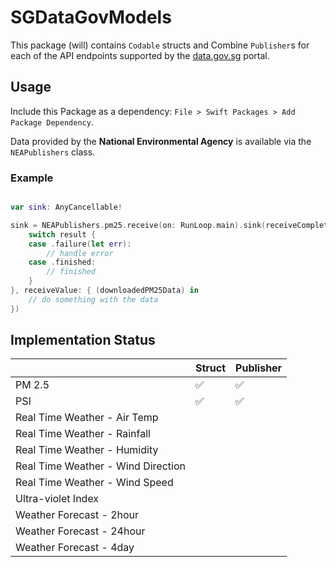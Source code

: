 # SGDataGovModels

This package (will) contains `Codable` structs and Combine `Publisher`s for each of the API endpoints supported by the [data.gov.sg](https://data.gov.sg/) portal.

## Usage

Include this Package as a dependency: `File > Swift Packages > Add Package Dependency`.

Data provided by the **National Environmental Agency** is available via the `NEAPublishers` class.

### Example

```swift

var sink: AnyCancellable!

sink = NEAPublishers.pm25.receive(on: RunLoop.main).sink(receiveCompletion: { (result) in
    switch result {
    case .failure(let err):
        // handle error
    case .finished:
        // finished
    }
}, receiveValue: { (downloadedPM25Data) in
    // do something with the data
})

```

## Implementation Status

||Struct|Publisher|
|---|---|---|
|PM 2.5|✅|✅|
|PSI|✅|✅|
|Real Time Weather - Air Temp|||
|Real Time Weather - Rainfall|||
|Real Time Weather - Humidity|||
|Real Time Weather - Wind Direction|||
|Real Time Weather - Wind Speed|||
|Ultra-violet Index|||
|Weather Forecast - 2hour|||
|Weather Forecast - 24hour|||
|Weather Forecast - 4day|||
